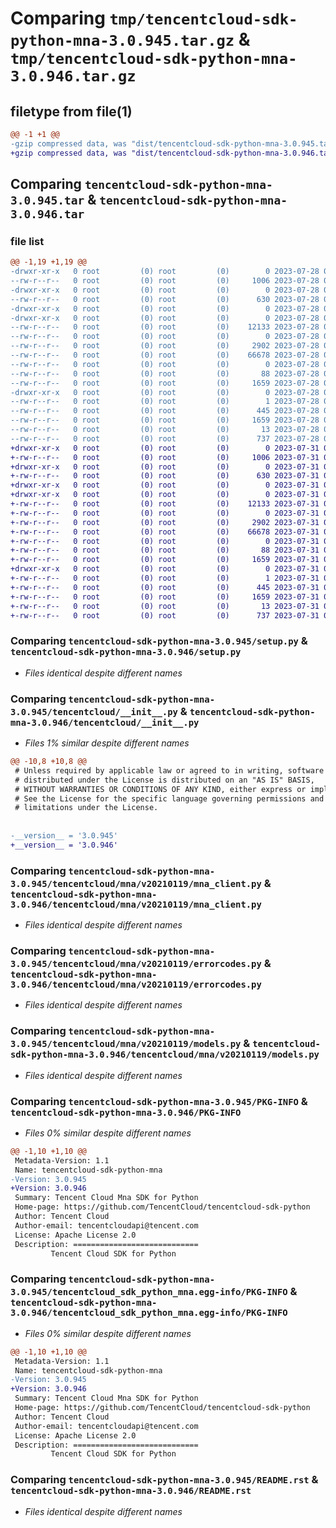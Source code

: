 # Comparing `tmp/tencentcloud-sdk-python-mna-3.0.945.tar.gz` & `tmp/tencentcloud-sdk-python-mna-3.0.946.tar.gz`

## filetype from file(1)

```diff
@@ -1 +1 @@
-gzip compressed data, was "dist/tencentcloud-sdk-python-mna-3.0.945.tar", last modified: Fri Jul 28 00:31:59 2023, max compression
+gzip compressed data, was "dist/tencentcloud-sdk-python-mna-3.0.946.tar", last modified: Mon Jul 31 00:32:10 2023, max compression
```

## Comparing `tencentcloud-sdk-python-mna-3.0.945.tar` & `tencentcloud-sdk-python-mna-3.0.946.tar`

### file list

```diff
@@ -1,19 +1,19 @@
-drwxr-xr-x   0 root         (0) root         (0)        0 2023-07-28 00:31:59.000000 tencentcloud-sdk-python-mna-3.0.945/
--rw-r--r--   0 root         (0) root         (0)     1006 2023-07-28 00:31:59.000000 tencentcloud-sdk-python-mna-3.0.945/setup.py
-drwxr-xr-x   0 root         (0) root         (0)        0 2023-07-28 00:31:59.000000 tencentcloud-sdk-python-mna-3.0.945/tencentcloud/
--rw-r--r--   0 root         (0) root         (0)      630 2023-07-28 00:31:59.000000 tencentcloud-sdk-python-mna-3.0.945/tencentcloud/__init__.py
-drwxr-xr-x   0 root         (0) root         (0)        0 2023-07-28 00:31:59.000000 tencentcloud-sdk-python-mna-3.0.945/tencentcloud/mna/
-drwxr-xr-x   0 root         (0) root         (0)        0 2023-07-28 00:31:59.000000 tencentcloud-sdk-python-mna-3.0.945/tencentcloud/mna/v20210119/
--rw-r--r--   0 root         (0) root         (0)    12133 2023-07-28 00:31:59.000000 tencentcloud-sdk-python-mna-3.0.945/tencentcloud/mna/v20210119/mna_client.py
--rw-r--r--   0 root         (0) root         (0)        0 2023-07-28 00:31:59.000000 tencentcloud-sdk-python-mna-3.0.945/tencentcloud/mna/v20210119/__init__.py
--rw-r--r--   0 root         (0) root         (0)     2902 2023-07-28 00:31:59.000000 tencentcloud-sdk-python-mna-3.0.945/tencentcloud/mna/v20210119/errorcodes.py
--rw-r--r--   0 root         (0) root         (0)    66678 2023-07-28 00:31:59.000000 tencentcloud-sdk-python-mna-3.0.945/tencentcloud/mna/v20210119/models.py
--rw-r--r--   0 root         (0) root         (0)        0 2023-07-28 00:31:59.000000 tencentcloud-sdk-python-mna-3.0.945/tencentcloud/mna/__init__.py
--rw-r--r--   0 root         (0) root         (0)       88 2023-07-28 00:31:59.000000 tencentcloud-sdk-python-mna-3.0.945/setup.cfg
--rw-r--r--   0 root         (0) root         (0)     1659 2023-07-28 00:31:59.000000 tencentcloud-sdk-python-mna-3.0.945/PKG-INFO
-drwxr-xr-x   0 root         (0) root         (0)        0 2023-07-28 00:31:59.000000 tencentcloud-sdk-python-mna-3.0.945/tencentcloud_sdk_python_mna.egg-info/
--rw-r--r--   0 root         (0) root         (0)        1 2023-07-28 00:31:59.000000 tencentcloud-sdk-python-mna-3.0.945/tencentcloud_sdk_python_mna.egg-info/dependency_links.txt
--rw-r--r--   0 root         (0) root         (0)      445 2023-07-28 00:31:59.000000 tencentcloud-sdk-python-mna-3.0.945/tencentcloud_sdk_python_mna.egg-info/SOURCES.txt
--rw-r--r--   0 root         (0) root         (0)     1659 2023-07-28 00:31:59.000000 tencentcloud-sdk-python-mna-3.0.945/tencentcloud_sdk_python_mna.egg-info/PKG-INFO
--rw-r--r--   0 root         (0) root         (0)       13 2023-07-28 00:31:59.000000 tencentcloud-sdk-python-mna-3.0.945/tencentcloud_sdk_python_mna.egg-info/top_level.txt
--rw-r--r--   0 root         (0) root         (0)      737 2023-07-28 00:31:59.000000 tencentcloud-sdk-python-mna-3.0.945/README.rst
+drwxr-xr-x   0 root         (0) root         (0)        0 2023-07-31 00:32:10.000000 tencentcloud-sdk-python-mna-3.0.946/
+-rw-r--r--   0 root         (0) root         (0)     1006 2023-07-31 00:32:10.000000 tencentcloud-sdk-python-mna-3.0.946/setup.py
+drwxr-xr-x   0 root         (0) root         (0)        0 2023-07-31 00:32:10.000000 tencentcloud-sdk-python-mna-3.0.946/tencentcloud/
+-rw-r--r--   0 root         (0) root         (0)      630 2023-07-31 00:32:10.000000 tencentcloud-sdk-python-mna-3.0.946/tencentcloud/__init__.py
+drwxr-xr-x   0 root         (0) root         (0)        0 2023-07-31 00:32:10.000000 tencentcloud-sdk-python-mna-3.0.946/tencentcloud/mna/
+drwxr-xr-x   0 root         (0) root         (0)        0 2023-07-31 00:32:10.000000 tencentcloud-sdk-python-mna-3.0.946/tencentcloud/mna/v20210119/
+-rw-r--r--   0 root         (0) root         (0)    12133 2023-07-31 00:32:10.000000 tencentcloud-sdk-python-mna-3.0.946/tencentcloud/mna/v20210119/mna_client.py
+-rw-r--r--   0 root         (0) root         (0)        0 2023-07-31 00:32:10.000000 tencentcloud-sdk-python-mna-3.0.946/tencentcloud/mna/v20210119/__init__.py
+-rw-r--r--   0 root         (0) root         (0)     2902 2023-07-31 00:32:10.000000 tencentcloud-sdk-python-mna-3.0.946/tencentcloud/mna/v20210119/errorcodes.py
+-rw-r--r--   0 root         (0) root         (0)    66678 2023-07-31 00:32:10.000000 tencentcloud-sdk-python-mna-3.0.946/tencentcloud/mna/v20210119/models.py
+-rw-r--r--   0 root         (0) root         (0)        0 2023-07-31 00:32:10.000000 tencentcloud-sdk-python-mna-3.0.946/tencentcloud/mna/__init__.py
+-rw-r--r--   0 root         (0) root         (0)       88 2023-07-31 00:32:10.000000 tencentcloud-sdk-python-mna-3.0.946/setup.cfg
+-rw-r--r--   0 root         (0) root         (0)     1659 2023-07-31 00:32:10.000000 tencentcloud-sdk-python-mna-3.0.946/PKG-INFO
+drwxr-xr-x   0 root         (0) root         (0)        0 2023-07-31 00:32:10.000000 tencentcloud-sdk-python-mna-3.0.946/tencentcloud_sdk_python_mna.egg-info/
+-rw-r--r--   0 root         (0) root         (0)        1 2023-07-31 00:32:10.000000 tencentcloud-sdk-python-mna-3.0.946/tencentcloud_sdk_python_mna.egg-info/dependency_links.txt
+-rw-r--r--   0 root         (0) root         (0)      445 2023-07-31 00:32:10.000000 tencentcloud-sdk-python-mna-3.0.946/tencentcloud_sdk_python_mna.egg-info/SOURCES.txt
+-rw-r--r--   0 root         (0) root         (0)     1659 2023-07-31 00:32:10.000000 tencentcloud-sdk-python-mna-3.0.946/tencentcloud_sdk_python_mna.egg-info/PKG-INFO
+-rw-r--r--   0 root         (0) root         (0)       13 2023-07-31 00:32:10.000000 tencentcloud-sdk-python-mna-3.0.946/tencentcloud_sdk_python_mna.egg-info/top_level.txt
+-rw-r--r--   0 root         (0) root         (0)      737 2023-07-31 00:32:10.000000 tencentcloud-sdk-python-mna-3.0.946/README.rst
```

### Comparing `tencentcloud-sdk-python-mna-3.0.945/setup.py` & `tencentcloud-sdk-python-mna-3.0.946/setup.py`

 * *Files identical despite different names*

### Comparing `tencentcloud-sdk-python-mna-3.0.945/tencentcloud/__init__.py` & `tencentcloud-sdk-python-mna-3.0.946/tencentcloud/__init__.py`

 * *Files 1% similar despite different names*

```diff
@@ -10,8 +10,8 @@
 # Unless required by applicable law or agreed to in writing, software
 # distributed under the License is distributed on an "AS IS" BASIS,
 # WITHOUT WARRANTIES OR CONDITIONS OF ANY KIND, either express or implied.
 # See the License for the specific language governing permissions and
 # limitations under the License.
 
 
-__version__ = '3.0.945'
+__version__ = '3.0.946'
```

### Comparing `tencentcloud-sdk-python-mna-3.0.945/tencentcloud/mna/v20210119/mna_client.py` & `tencentcloud-sdk-python-mna-3.0.946/tencentcloud/mna/v20210119/mna_client.py`

 * *Files identical despite different names*

### Comparing `tencentcloud-sdk-python-mna-3.0.945/tencentcloud/mna/v20210119/errorcodes.py` & `tencentcloud-sdk-python-mna-3.0.946/tencentcloud/mna/v20210119/errorcodes.py`

 * *Files identical despite different names*

### Comparing `tencentcloud-sdk-python-mna-3.0.945/tencentcloud/mna/v20210119/models.py` & `tencentcloud-sdk-python-mna-3.0.946/tencentcloud/mna/v20210119/models.py`

 * *Files identical despite different names*

### Comparing `tencentcloud-sdk-python-mna-3.0.945/PKG-INFO` & `tencentcloud-sdk-python-mna-3.0.946/PKG-INFO`

 * *Files 0% similar despite different names*

```diff
@@ -1,10 +1,10 @@
 Metadata-Version: 1.1
 Name: tencentcloud-sdk-python-mna
-Version: 3.0.945
+Version: 3.0.946
 Summary: Tencent Cloud Mna SDK for Python
 Home-page: https://github.com/TencentCloud/tencentcloud-sdk-python
 Author: Tencent Cloud
 Author-email: tencentcloudapi@tencent.com
 License: Apache License 2.0
 Description: ============================
         Tencent Cloud SDK for Python
```

### Comparing `tencentcloud-sdk-python-mna-3.0.945/tencentcloud_sdk_python_mna.egg-info/PKG-INFO` & `tencentcloud-sdk-python-mna-3.0.946/tencentcloud_sdk_python_mna.egg-info/PKG-INFO`

 * *Files 0% similar despite different names*

```diff
@@ -1,10 +1,10 @@
 Metadata-Version: 1.1
 Name: tencentcloud-sdk-python-mna
-Version: 3.0.945
+Version: 3.0.946
 Summary: Tencent Cloud Mna SDK for Python
 Home-page: https://github.com/TencentCloud/tencentcloud-sdk-python
 Author: Tencent Cloud
 Author-email: tencentcloudapi@tencent.com
 License: Apache License 2.0
 Description: ============================
         Tencent Cloud SDK for Python
```

### Comparing `tencentcloud-sdk-python-mna-3.0.945/README.rst` & `tencentcloud-sdk-python-mna-3.0.946/README.rst`

 * *Files identical despite different names*


